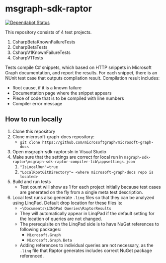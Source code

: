 # msgraph-sdk-raptor

[![Dependabot Status](https://api.dependabot.com/badges/status?host=github&repo=microsoftgraph/msgraph-sdk-raptor)](https://dependabot.com)

This repository consists of 4 test projects.

1. CsharpBetaKnownFailureTests
2. CsharpBetaTests
3. CsharpV1KnownFailureTests
4. CsharpV1Tests

Tests compile C# snippets, which based on HTTP snippets in Microsoft Graph documentation, and report the results. For each snippet, there is an NUnit test case that outputs compilation result. Compilation result includes:
- Root cause, if it is a known failure
- Documentation page where the snippet appears
- Piece of code that is to be compiled with line numbers
- Compiler error message

## How to run locally
1. Clone this repository
2. Clone microsoft-graph-docs repository:
   - `git clone https://github.com/microsoftgraph/microsoft-graph-docs`
3. Open msgraph-sdk-raptor.sln in Visual Studio
4. Make sure that the settings are correct for local run in `msgraph-sdk-raptor\msgraph-sdk-raptor-compiler-lib\appsettings.json`
   1. `"IsLocalRun"=true`
   2. `"LocalRootGitDirectory"= <where microsoft-graph-docs repo is located>`
5. Build and run tests
   - Test count will show as 1 for each project initially because test cases are generated on the fly from a single meta test description.
6. Local test runs also generate `.linq` files so that they can be analyzed using LinqPad. Default drop location for these files is:
   - `~\Documents\LINQPad Queries\RaptorResults`
   - They will automatically appear in LinqPad if the default setting for the location of queries are not changed.
   - The prerequisite on the LinqPad side is to have NuGet references to following packages:
     - `Microsoft.Graph`
     - `Microsoft.Graph.Beta`
   - Adding references to individual queries are not necessary, as the `.linq` file that Raptor generates includes correct NuGet package referenced.
